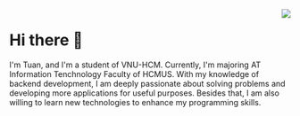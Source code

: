 <img align="right" src="https://visitor-badge.laobi.icu/badge?page_id=tuantruong-03.tuantruong-3" />
<h1>Hi there 👋 </h1>
I'm Tuan, and I'm a student of VNU-HCM. Currently, I'm majoring AT Information Tenchnology Faculty of HCMUS. With my knowledge of backend development, I am deeply passionate about solving problems and developing more applications for useful purposes. Besides that, I am also willing to learn new technologies to enhance my programming skills.
<i class="fa-solid fa-pen"></i>

<!--
**tuantruong-03/tuantruong-03** is a ✨ _special_ ✨ repository because its `README.md` (this file) appears on your GitHub profile.

Here are some ideas to get you started:

- 🔭 I’m currently working on ...
- 🌱 I’m currently learning ...
- 👯 I’m looking to collaborate on ...
- 🤔 I’m looking for help with ...
- 💬 Ask me about ...
- 📫 How to reach me: ...
- 😄 Pronouns: ...
- ⚡ Fun fact: ...
-->


